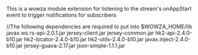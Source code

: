 This is a wowza module extension for listening to the stream's onAppStart event to trigger notifications for subscribers

//The following dependencies are required to put into $WOWZA_HOME/lib
javax.ws.rs-api-2.0.1.jar
jersey-client.jar
jersey-common.jar
hk2-api-2.4.0-b10.jar
hk2-locator-2.4.0-b10.jar
hk2-utils-2.4.0-b10.jar
javax.inject-2.4.0-b10.jar
jersey-guava-2.17.jar
json-simple-1.1.1.jar